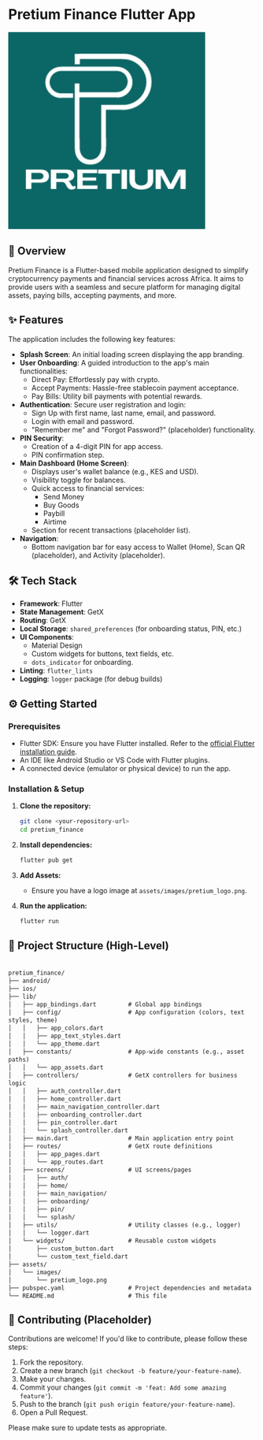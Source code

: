 # Pretium Finance Flutter App

![Pretium Finance Logo](assets/icons/pretium_icon.jpeg) 

## 📖 Overview

Pretium Finance is a Flutter-based mobile application designed to simplify cryptocurrency payments and financial services across Africa. It aims to provide users with a seamless and secure platform for managing digital assets, paying bills, accepting payments, and more.

## ✨ Features

The application includes the following key features:

* **Splash Screen**: An initial loading screen displaying the app branding.
* **User Onboarding**: A guided introduction to the app's main functionalities:
    * Direct Pay: Effortlessly pay with crypto.
    * Accept Payments: Hassle-free stablecoin payment acceptance.
    * Pay Bills: Utility bill payments with potential rewards.
* **Authentication**: Secure user registration and login:
    * Sign Up with first name, last name, email, and password.
    * Login with email and password.
    * "Remember me" and "Forgot Password?" (placeholder) functionality.
* **PIN Security**:
    * Creation of a 4-digit PIN for app access.
    * PIN confirmation step.
* **Main Dashboard (Home Screen)**:
    * Displays user's wallet balance (e.g., KES and USD).
    * Visibility toggle for balances.
    * Quick access to financial services:
        * Send Money
        * Buy Goods
        * Paybill
        * Airtime
    * Section for recent transactions (placeholder list).
* **Navigation**:
    * Bottom navigation bar for easy access to Wallet (Home), Scan QR (placeholder), and Activity (placeholder).

## 🛠️ Tech Stack

* **Framework**: Flutter
* **State Management**: GetX
* **Routing**: GetX
* **Local Storage**: `shared_preferences` (for onboarding status, PIN, etc.)
* **UI Components**:
    * Material Design
    * Custom widgets for buttons, text fields, etc.
    * `dots_indicator` for onboarding.
* **Linting**: `flutter_lints`
* **Logging**: `logger` package (for debug builds)

## ⚙️ Getting Started

### Prerequisites

* Flutter SDK: Ensure you have Flutter installed. Refer to the [official Flutter installation guide](https://flutter.dev/docs/get-started/install).
* An IDE like Android Studio or VS Code with Flutter plugins.
* A connected device (emulator or physical device) to run the app.

### Installation & Setup

1.  **Clone the repository:**
    ```bash
    git clone <your-repository-url>
    cd pretium_finance
    ```

2.  **Install dependencies:**
    ```bash
    flutter pub get
    ```

3.  **Add Assets:**
    * Ensure you have a logo image at `assets/images/pretium_logo.png`.

4.  **Run the application:**
    ```bash
    flutter run
    ```

## 📂 Project Structure (High-Level)
```

pretium_finance/
├── android/
├── ios/
├── lib/
│   ├── app_bindings.dart         # Global app bindings
│   ├── config/                   # App configuration (colors, text styles, theme)
│   │   ├── app_colors.dart
│   │   ├── app_text_styles.dart
│   │   └── app_theme.dart
│   ├── constants/                # App-wide constants (e.g., asset paths)
│   │   └── app_assets.dart
│   ├── controllers/              # GetX controllers for business logic
│   │   ├── auth_controller.dart
│   │   ├── home_controller.dart
│   │   ├── main_navigation_controller.dart
│   │   ├── onboarding_controller.dart
│   │   ├── pin_controller.dart
│   │   └── splash_controller.dart
│   ├── main.dart                 # Main application entry point
│   ├── routes/                   # GetX route definitions
│   │   ├── app_pages.dart
│   │   └── app_routes.dart
│   ├── screens/                  # UI screens/pages
│   │   ├── auth/
│   │   ├── home/
│   │   ├── main_navigation/
│   │   ├── onboarding/
│   │   ├── pin/
│   │   └── splash/
│   ├── utils/                    # Utility classes (e.g., logger)
│   │   └── logger.dart
│   └── widgets/                  # Reusable custom widgets
│       ├── custom_button.dart
│       └── custom_text_field.dart
├── assets/
│   └── images/
│       └── pretium_logo.png
├── pubspec.yaml                  # Project dependencies and metadata
└── README.md                     # This file
```
## 🤝 Contributing (Placeholder)

Contributions are welcome! If you'd like to contribute, please follow these steps:

1.  Fork the repository.
2.  Create a new branch (`git checkout -b feature/your-feature-name`).
3.  Make your changes.
4.  Commit your changes (`git commit -m 'feat: Add some amazing feature'`).
5.  Push to the branch (`git push origin feature/your-feature-name`).
6.  Open a Pull Request.

Please make sure to update tests as appropriate.

